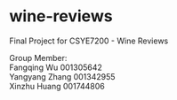 # wine-reviews
Final Project for CSYE7200 - Wine Reviews

Group Member:   
Fangqing Wu 001305642  
Yangyang Zhang 001342955  
Xinzhu Huang 001744806  
